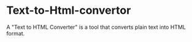 # Text-to-Html-convertor
A "Text to HTML Converter" is a tool that converts plain text into HTML format.
